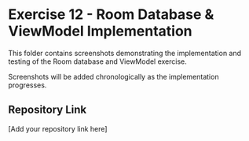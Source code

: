 # Exercise 12 - Room Database & ViewModel Implementation

This folder contains screenshots demonstrating the implementation and testing of the Room database and ViewModel exercise.

Screenshots will be added chronologically as the implementation progresses.

## Repository Link
[Add your repository link here]
